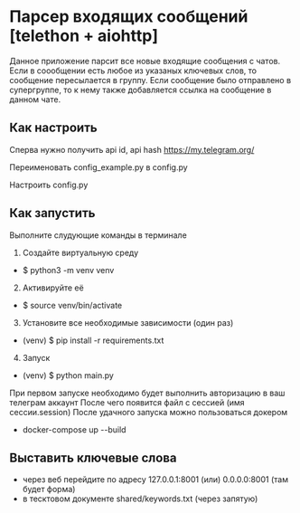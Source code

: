 # Парсер входящих сообщений [telethon + aiohttp]

Данное приложение парсит все новые входящие сообщения с чатов. Если в соообщении есть любое из указаных ключевых слов, то сообщение пересылается в группу. Если сообщение было отправлено в супергруппе, то к нему также добавляется ссылка на сообщение в данном чате.


## Как настроить

Сперва нужно получить api id, api hash
<a href="https://my.telegram.org/">https://my.telegram.org/</a>

Переименовать config_example.py в config.py

Настроить config.py


## Как запустить

Выполните слудующие команды в терминале

1. Создайте виртуальную среду
 - $ python3 -m venv venv
2. Активируйте её
 - $ source venv/bin/activate
3. Установите все необходимые зависимости (один раз)
 - (venv) $ pip install -r requirements.txt
4. Запуск
- (venv) $ python main.py

При первом запуске необходимо будет выполнить авторизацию в ваш телеграм аккаунт
После чего появится файл с сессией (имя сессии.session)
После удачного запуска можно пользоваться докером
 - docker-compose up --build

## Выставить ключевые слова

- через веб перейдите по адресу 127.0.0.1:8001 (или) 0.0.0.0:8001 (там будет форма)
- в тесктовом документе shared/keywords.txt (через запятую)